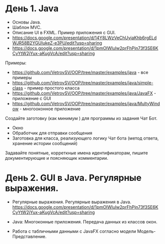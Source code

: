 # День 1. Java
- Основы Java. 
- Шаблон MVC.
- Описание UI в FXML. Пример приложения с GUI.
- https://docs.google.com/presentation/d/14Y8LWzVeChUyjaKhb6rgELdWJR58B2YGUIukeZ-e3PU/edit?usp=sharing
- https://docs.google.com/presentation/d/1pmOlWlulw2prFhPjn73f3SE6KCyYtW2jYux-aKugVcA/edit?usp=sharing


Примеры:
- https://github.com/VetrovSV/OOP/tree/master/examples/java - все примеры
- https://github.com/VetrovSV/OOP/tree/master/examples/java/simple-class - пример простого класса
- https://github.com/VetrovSV/OOP/tree/master/examples/java/JavaFX - приложение с GUI
- https://github.com/VetrovSV/OOP/tree/master/examples/java/MultyWindow - многооконное приложение


Создайте заготовку (как минимум ) для программы из задания Чат Бот.
- Окно
- Обработчик для отправки сообщения
- Заготовка для класса, реализующего логику Чат бота (метод ответа, хранение истории сообщений)

Задавайте понятные, корреткные имена идентификаторам, пишите документирующие и поясняющик комментарии.

# День 2. GUI в Java. Регулярные выражения.
- Регулярные выражения. Регулярные выражения в Java. https://docs.google.com/presentation/d/1pmOlWlulw2prFhPjn73f3SE6KCyYtW2jYux-aKugVcA/edit?usp=sharing
- Java: Многоконные приложения. Передача данных из классов окон.


- Работа с табличными данными с JavaFX согласно модели Модель-Представление.
